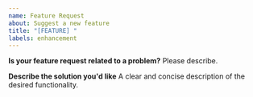 ```yaml
---
name: Feature Request
about: Suggest a new feature
title: "[FEATURE] "
labels: enhancement
---
```

**Is your feature request related to a problem?**
Please describe.

**Describe the solution you'd like**
A clear and concise description of the desired functionality.